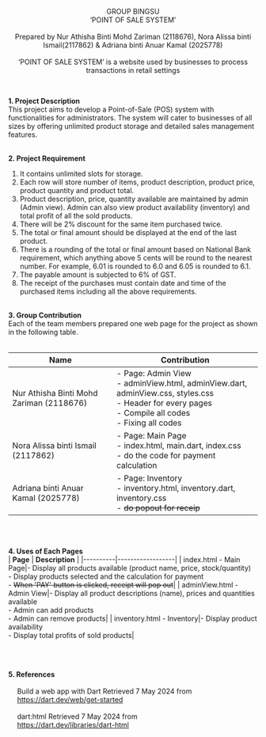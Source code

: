 <p align="center">
GROUP BINGSU
  <br>‘POINT OF SALE SYSTEM’<br><br>
Prepared by Nur Athisha Binti Mohd Zariman (2118676), Nora Alissa binti Ismail(2117862) & Adriana binti Anuar Kamal (2025778)<br><br>
  ‘POINT OF SALE SYSTEM’ is a website used by businesses to process transactions in retail settings

</p><br>

**1. Project Description**
<br>
          This project aims to develop a Point-of-Sale (POS) system with functionalities for administrators. The system will cater to businesses of all sizes by offering unlimited product storage and detailed sales management features.
<br><br>

**2. Project Requirement**
<br>
1. It contains unlimited slots for storage. <br>
2. Each row will store number of items, product description,
product price, product quantity and product total.
3. Product description, price, quantity available are maintained
by admin (Admin view). Admin can also view product
availability (inventory) and total profit of all the sold products.
4. There will be 2% discount for the same item purchased twice.
5. The total or final amount should be displayed at the end of the
last product.
6. There is a rounding of the total or final amount based on
National Bank requirement, which anything above 5 cents will
be round to the nearest number. For example, 6.01 is rounded
to 6.0 and 6.05 is rounded to 6.1.
7. The payable amount is subjected to 6% of GST.
8. The receipt of the purchases must contain date and time of
the purchased items including all the above requirements.<br><br>

**3. Group Contribution**
<br>
Each of the team members prepared one web page for the project as shown in the following table. <br><br>

| **Name** | **Contribution** |
|----------|------------------|
| Nur Athisha Binti Mohd Zariman (2118676)|- Page: Admin View <br> - adminView.html, adminView.dart, adminView.css, styles.css <br> - Header for every pages <br> - Compile all codes <br> - Fixing all codes|
| Nora Alissa binti Ismail (2117862)|- Page: Main Page <br> - index.html, main.dart, index.css <br> - do the code for payment calculation|
| Adriana binti Anuar Kamal (2025778)|- Page: Inventory <br> - inventory.html, inventory.dart, inventory.css <br> - ~~do popout for receip~~|

<br><br>

**4. Uses of Each Pages**
<br>
| **Page** | **Description** |
|----------|------------------|
| index.html - Main Page|- Display all products available (product name, price, stock/quantity) <br> - Display products selected and the calculation for payment <br> - ~~When 'PAY' button is clicked, receipt will pop out~~|
| adminView.html - Admin View|- Display all product descriptions (name), prices and quantities available <br> - Admin can add products <br> - Admin can remove products|
| inventory.html - Inventory|- Display product availability <br> - Display total profits of sold products|

<br><br>


**5. References**
<br><br>
&emsp; Build a web app with Dart Retrieved 7 May 2024 from <br> &emsp; https://dart.dev/web/get-started
<br><br>
&emsp; dart:html Retrieved 7 May 2024 from <br> &emsp; https://dart.dev/libraries/dart-html
<br><br>




